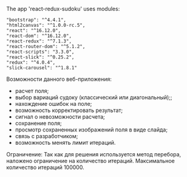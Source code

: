 The app 'react-redux-sudoku'  uses modules:

    "bootstrap": "^4.4.1",
    "html2canvas": "^1.0.0-rc.5",
    "react": "^16.12.0",
    "react-dom": "^16.12.0",
    "react-redux": "^7.1.3",
    "react-router-dom": "^5.1.2",
    "react-scripts": "3.3.0",
    "react-slick": "^0.25.2",
    "redux": "^4.0.4",
    "slick-carousel": "^1.8.1"

Возможности данного веб-приложения:
- расчет поля;
- выбор вариаций судоку (классический или диагональный);;
- нахождение ошибок на поле;
- возможность корректировать результат;
- сигнал о невозможности расчета;
- сохранение поля;
- просмотр сохраненных изображений поля в виде слайда;
- связь с разработчиком;
- возможность менять лимит итераций.

Ограничение:
   Так как для решения используется метод перебора, 
наложено ограничение на количество итераций.
Максимальное количество итераций 100000.


